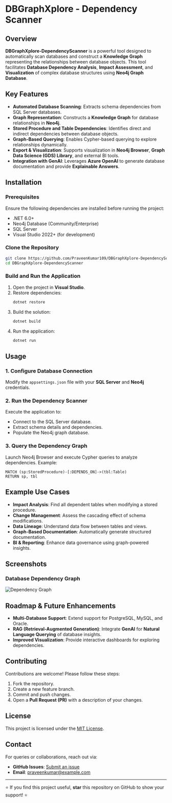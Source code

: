 # DBGraphXplore - Dependency Scanner

## Overview
**DBGraphXplore-DependencyScanner** is a powerful tool designed to automatically scan databases and construct a **Knowledge Graph** representing the relationships between database objects. This tool facilitates **Database Dependency Analysis**, **Impact Assessment**, and **Visualization** of complex database structures using **Neo4j Graph Database**.

## Key Features
- **Automated Database Scanning**: Extracts schema dependencies from SQL Server databases.
- **Graph Representation**: Constructs a **Knowledge Graph** for database relationships in **Neo4j**.
- **Stored Procedure and Table Dependencies**: Identifies direct and indirect dependencies between database objects.
- **Graph-Based Querying**: Enables Cypher-based querying to explore relationships dynamically.
- **Export & Visualization**: Supports visualization in **Neo4j Browser**, **Graph Data Science (GDS) Library**, and external BI tools.
- **Integration with GenAI**: Leverages **Azure OpenAI** to generate database documentation and provide **Explainable Answers**.

## Installation
### Prerequisites
Ensure the following dependencies are installed before running the project:
- .NET 6.0+
- Neo4j Database (Community/Enterprise)
- SQL Server
- Visual Studio 2022+ (for development)

### Clone the Repository
```sh
git clone https://github.com/PraveenKumar109/DBGraphXplore-DependencyScanner.git
cd DBGraphXplore-DependencyScanner
```

### Build and Run the Application
1. Open the project in **Visual Studio**.
2. Restore dependencies:
    ```sh
    dotnet restore
    ```
3. Build the solution:
    ```sh
    dotnet build
    ```
4. Run the application:
    ```sh
    dotnet run
    ```

## Usage
### 1. Configure Database Connection
Modify the `appsettings.json` file with your **SQL Server** and **Neo4j** credentials.

### 2. Run the Dependency Scanner
Execute the application to:
- Connect to the SQL Server database.
- Extract schema details and dependencies.
- Populate the Neo4j graph database.

### 3. Query the Dependency Graph
Launch Neo4j Browser and execute Cypher queries to analyze dependencies. Example:
```cypher
MATCH (sp:StoredProcedure)-[:DEPENDS_ON]->(tbl:Table)
RETURN sp, tbl
```

## Example Use Cases
- **Impact Analysis**: Find all dependent tables when modifying a stored procedure.
- **Change Management**: Assess the cascading effect of schema modifications.
- **Data Lineage**: Understand data flow between tables and views.
- **Graph-Based Documentation**: Automatically generate structured documentation.
- **BI & Reporting**: Enhance data governance using graph-powered insights.

## Screenshots
### Database Dependency Graph
![Dependency Graph](docs/images/dependency_graph.png)

## Roadmap & Future Enhancements
- **Multi-Database Support**: Extend support for PostgreSQL, MySQL, and Oracle.
- **RAG (Retrieval-Augmented Generation)**: Integrate **GenAI** for **Natural Language Querying** of database insights.
- **Improved Visualization**: Provide interactive dashboards for exploring dependencies.

## Contributing
Contributions are welcome! Please follow these steps:
1. Fork the repository.
2. Create a new feature branch.
3. Commit and push changes.
4. Open a **Pull Request (PR)** with a description of your changes.

## License
This project is licensed under the [MIT License](LICENSE).

## Contact
For queries or collaborations, reach out via:
- **GitHub Issues**: [Submit an issue](https://github.com/PraveenKumar109/DBGraphXplore-DependencyScanner/issues)
- **Email**: [praveenkumar@example.com](mailto:praveenkumar@example.com)

---
⭐ If you find this project useful, **star** this repository on GitHub to show your support! ⭐
